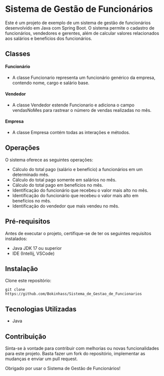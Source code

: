 # Sistema de Gestão de Funcionários

Este é um projeto de exemplo de um sistema de gestão de funcionários desenvolvido em Java com Spring Boot. O sistema
permite o cadastro de funcionários, vendedores e gerentes, além de calcular valores relacionados aos salários e
benefícios dos funcionários.

## Classes

#### Funcionário

- A classe Funcionario representa um funcionário genérico da empresa, contendo nome, cargo e salário base.

#### Vendedor

- A classe Vendedor estende Funcionario e adiciona o campo vendasNoMes para rastrear o número de vendas
  realizadas no
  mês.

#### Empresa

- A classe Empresa contém todas as interações e métodos.

## Operações

O sistema oferece as seguintes operações:

- Cálculo do total pago (salário e benefício) a funcionários em um determinado mês.
- Cálculo do total pago somente em salários no mês.
- Cálculo do total pago em benefícios no mês.
- Identificação do funcionário que recebeu o valor mais alto no mês.
- Identificação do funcionário que recebeu o valor mais alto em benefícios no mês.
- Identificação do vendedor que mais vendeu no mês.

## Pré-requisitos
Antes de executar o projeto, certifique-se de ter os seguintes requisitos instalados:

- Java JDK 17 ou superior
- IDE (Intellij, VSCode)

## Instalação
Clone este repositório:

    git clone https://github.com/Bokinhass/Sistema_de_Gestao_de_Funcionarios

## Tecnologias Utilizadas

- Java

## Contribuição

Sinta-se à vontade para contribuir com melhorias ou novas funcionalidades para este projeto. Basta fazer um fork do
repositório, implementar as mudanças e enviar um pull request.

Obrigado por usar o Sistema de Gestão de Funcionários!
